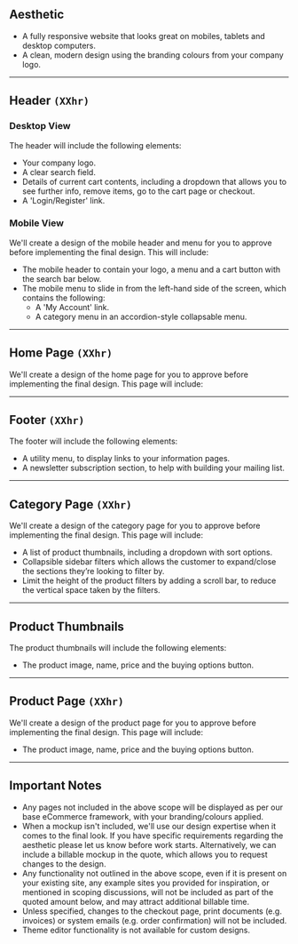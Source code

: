 ## Aesthetic

- A fully responsive website that looks great on mobiles, tablets and desktop computers.
- A clean, modern design using the branding colours from your company logo.

---

## Header `(XXhr)`

### Desktop View

<!-- 
Coding 4hr
-->

The header will include the following elements:

- Your company logo.
- A clear search field.
- Details of current cart contents, including a dropdown that allows you to see further info, remove items, go to the cart page or checkout.
- A 'Login/Register' link.

### Mobile View

<!--
Designs 5hr
Coding 6hr
-->

We'll create a design of the mobile header and menu for you to approve before implementing the final design. This will include:

- The mobile header to contain your logo, a menu and a cart button with the search bar below.
- The mobile menu to slide in from the left-hand side of the screen, which contains the following:
  - A 'My Account' link.
  - A category menu in an accordion-style collapsable menu.

---

## Home Page `(XXhr)`

<!--
Designs 9hr
Coding 6hr
-->

We'll create a design of the home page for you to approve before implementing the final design. This page will include:

---

## Footer `(XXhr)`

<!-- 
Coding 1hr
-->

The footer will include the following elements:

- A utility menu, to display links to your information pages.
- A newsletter subscription section, to help with building your mailing list.

---

## Category Page `(XXhr)`

<!--
Designs 6hr
Coding 4hr
-->

We'll create a design of the category page for you to approve before implementing the final design. This page will include:

- A list of product thumbnails, including a dropdown with sort options.
- Collapsible sidebar filters which allows the customer to expand/close the sections they’re looking to filter by. <!-- 30m -->
- Limit the height of the product filters by adding a scroll bar, to reduce the vertical space taken by the filters. <!-- 15m -->

---

## Product Thumbnails

The product thumbnails will include the following elements:

- The product image, name, price and the buying options button.

---

## Product Page `(XXhr)`

<!--
Designs 7hr
Coding 5hr
-->

We'll create a design of the product page for you to approve before implementing the final design. This page will include:

- The product image, name, price and the buying options button.

---

## Important Notes

- Any pages not included in the above scope will be displayed as per our base eCommerce framework, with your branding/colours applied.
- When a mockup isn't included, we'll use our design expertise when it comes to the final look. If you have specific requirements regarding the aesthetic please let us know before work starts. Alternatively, we can include a billable mockup in the quote, which allows you to request changes to the design.
- Any functionality not outlined in the above scope, even if it is present on your existing site, any example sites you provided for inspiration, or mentioned in scoping discussions, will not be included as part of the quoted amount below, and may attract additional billable time.
- Unless specified, changes to the checkout page, print documents (e.g. invoices) or system emails (e.g. order confirmation) will not be included.
- Theme editor functionality is not available for custom designs.